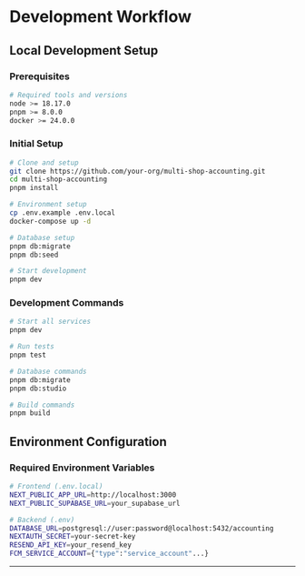 # Development Workflow

## Local Development Setup

### Prerequisites

```bash
# Required tools and versions
node >= 18.17.0
pnpm >= 8.0.0
docker >= 24.0.0
```

### Initial Setup

```bash
# Clone and setup
git clone https://github.com/your-org/multi-shop-accounting.git
cd multi-shop-accounting
pnpm install

# Environment setup
cp .env.example .env.local
docker-compose up -d

# Database setup
pnpm db:migrate
pnpm db:seed

# Start development
pnpm dev
```

### Development Commands

```bash
# Start all services
pnpm dev

# Run tests
pnpm test

# Database commands
pnpm db:migrate
pnpm db:studio

# Build commands
pnpm build
```

## Environment Configuration

### Required Environment Variables

```bash
# Frontend (.env.local)
NEXT_PUBLIC_APP_URL=http://localhost:3000
NEXT_PUBLIC_SUPABASE_URL=your_supabase_url

# Backend (.env)
DATABASE_URL=postgresql://user:password@localhost:5432/accounting
NEXTAUTH_SECRET=your-secret-key
RESEND_API_KEY=your_resend_key
FCM_SERVICE_ACCOUNT={"type":"service_account"...}
```

---
